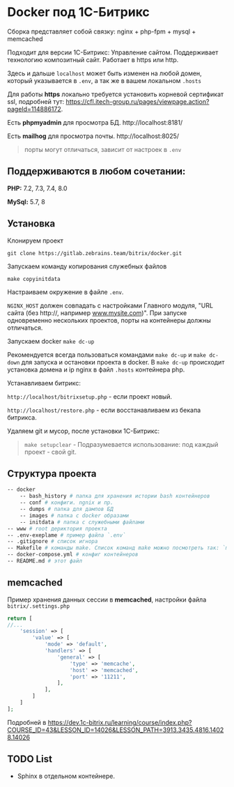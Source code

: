 # Docker под 1С-Битрикс
Сборка представляет собой связку:
nginx + php-fpm + mysql + memcached

Подходит для версии 1С-Битрикc: Управление сайтом. Поддерживает технологию композитный сайт. Работает в https или http.

Здесь и дальше `localhost` может быть изменен на любой домен, который указывается в `.env`, а так же в вашем локальном `.hosts`

Для работы **https** локально требуется установить корневой сертификат ssl, подробней тут: https://cfl.itech-group.ru/pages/viewpage.action?pageId=114886172.

Есть **phpmyadmin** для просмотра БД. http://localhost:8181/

Есть **mailhog** для просмотра почты. http://localhost:8025/
> порты могут отличаться, зависит от настроек в `.env`

## Поддерживаются в любом сочетании:

**PHP:** 7.2, 7.3, 7.4, 8.0

**MySql:** 5.7, 8

## Установка

Клонируем проект

`git clone https://gitlab.zebrains.team/bitrix/docker.git`

Запускаем команду копирования служебных файлов

`make copyinitdata`

Настраиваем окружение в файле `.env`.

`NGINX_HOST` должен совпадать с настройками Главного модуля, "URL сайта (без http://, например www.mysite.com)". При запуске одновременно нескольких проектов, порты на контейнеры должны отличаться.

Запускаем docker
`make dc-up`

Рекомендуется всегда пользоваться командами `make dc-up` и `make dc-down` для запуска и остановки проекта в docker.
В `make dc-up` происходит установка домена и ip nginx в файл `.hosts` контейнера php.

Устанавливаем битрикс:

`http://localhost/bitrixsetup.php` - если проект новый.

`http://localhost/restore.php` - если восстанавливаем из бекапа битрикса.

Удаляем git и мусор, после установки 1C-Битрикс:

> `make setupclear` - Подразумевается использование: под каждый проект - свой git.

## Структура проекта
```bash
-- docker
    -- bash_history # папка для хранения истории bash контейнеров
    -- conf # конфиги. ngnix и пр.
    -- dumps # папка для дампов БД
    -- images # папка с docker образами
    -- initdata # папка с служебными файлами
-- www # root дериктория проекта
-- .env-exeplame # пример файла `.env`
-- .gitignore # список игнора
-- Makefile # команды make. Список команд make можно посмотреть так: `make` или `make help`
-- docker-compose.yml # конфиг контейнеров
-- README.md # этот файл
```
## memcached
Пример хранения данных сессии в **memcached**, настройки файла `bitrix/.settings.php`
````php
return [
//...        
    'session' => [
        'value' => [
            'mode' => 'default',
            'handlers' => [
                'general' => [
                    'type' => 'memcache',   
    			    'host' => 'memcached',
    			    'port' => '11211',
                ],           
            ],
        ]                   
    ] 
];
````
Подробней в https://dev.1c-bitrix.ru/learning/course/index.php?COURSE_ID=43&LESSON_ID=14026&LESSON_PATH=3913.3435.4816.14028.14026

## TODO List
- Sphinx в отдельном контейнере.